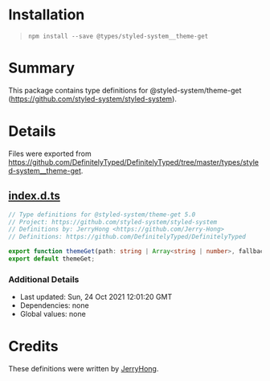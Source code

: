# Installation
> `npm install --save @types/styled-system__theme-get`

# Summary
This package contains type definitions for @styled-system/theme-get (https://github.com/styled-system/styled-system).

# Details
Files were exported from https://github.com/DefinitelyTyped/DefinitelyTyped/tree/master/types/styled-system__theme-get.
## [index.d.ts](https://github.com/DefinitelyTyped/DefinitelyTyped/tree/master/types/styled-system__theme-get/index.d.ts)
````ts
// Type definitions for @styled-system/theme-get 5.0
// Project: https://github.com/styled-system/styled-system
// Definitions by: JerryHong <https://github.com/Jerry-Hong>
// Definitions: https://github.com/DefinitelyTyped/DefinitelyTyped

export function themeGet(path: string | Array<string | number>, fallback?: any): (props: any) => any;
export default themeGet;

````

### Additional Details
 * Last updated: Sun, 24 Oct 2021 12:01:20 GMT
 * Dependencies: none
 * Global values: none

# Credits
These definitions were written by [JerryHong](https://github.com/Jerry-Hong).
